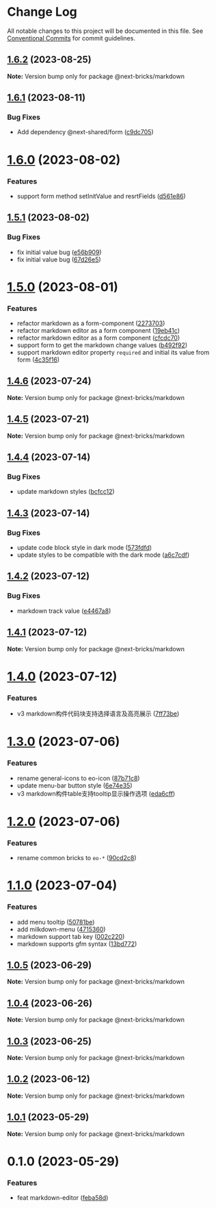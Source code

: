 # Change Log

All notable changes to this project will be documented in this file.
See [Conventional Commits](https://conventionalcommits.org) for commit guidelines.

## [1.6.2](https://github.com/easyops-cn/next-bricks/compare/@next-bricks/markdown@1.6.1...@next-bricks/markdown@1.6.2) (2023-08-25)

**Note:** Version bump only for package @next-bricks/markdown





## [1.6.1](https://github.com/easyops-cn/next-bricks/compare/@next-bricks/markdown@1.6.0...@next-bricks/markdown@1.6.1) (2023-08-11)


### Bug Fixes

* Add dependency @next-shared/form ([c9dc705](https://github.com/easyops-cn/next-bricks/commit/c9dc70572d952f40216ebe9628f7e539984cd013))





# [1.6.0](https://github.com/easyops-cn/next-bricks/compare/@next-bricks/markdown@1.5.1...@next-bricks/markdown@1.6.0) (2023-08-02)


### Features

* support form method setInitValue and resrtFields ([d561e86](https://github.com/easyops-cn/next-bricks/commit/d561e863afd4009bf6c1888a1622f38418bba3ed))





## [1.5.1](https://github.com/easyops-cn/next-bricks/compare/@next-bricks/markdown@1.5.0...@next-bricks/markdown@1.5.1) (2023-08-02)


### Bug Fixes

* fix initial value bug ([e56b909](https://github.com/easyops-cn/next-bricks/commit/e56b9099c51ab165f859529a49f99e5b483e6f7f))
* fix initial value bug ([67d26e5](https://github.com/easyops-cn/next-bricks/commit/67d26e543f1e4eaefc88dd4f5d97bc2dc1d688dc))





# [1.5.0](https://github.com/easyops-cn/next-bricks/compare/@next-bricks/markdown@1.4.6...@next-bricks/markdown@1.5.0) (2023-08-01)


### Features

* refactor markdown as a form-component ([2273703](https://github.com/easyops-cn/next-bricks/commit/22737032e13e86ef337ee838efad7d11256749ac))
* refactor markdown editor as a form component ([19eb41c](https://github.com/easyops-cn/next-bricks/commit/19eb41c8614035ade714e0dd0fac8979a865888e))
* refactor markdown editor as a form component ([cfcdc70](https://github.com/easyops-cn/next-bricks/commit/cfcdc70569792a6729a64142380b437a5bf5d13e))
* support form to get the markdown change values ([b492f92](https://github.com/easyops-cn/next-bricks/commit/b492f9267f8615fa298e2eb253540cf9d1833673))
* support markdown editor property `required` and initial its value from form ([4c35f16](https://github.com/easyops-cn/next-bricks/commit/4c35f164352fd676a2dd4e7e3592c1553fdfaa8b))





## [1.4.6](https://github.com/easyops-cn/next-bricks/compare/@next-bricks/markdown@1.4.5...@next-bricks/markdown@1.4.6) (2023-07-24)

**Note:** Version bump only for package @next-bricks/markdown





## [1.4.5](https://github.com/easyops-cn/next-bricks/compare/@next-bricks/markdown@1.4.4...@next-bricks/markdown@1.4.5) (2023-07-21)

**Note:** Version bump only for package @next-bricks/markdown





## [1.4.4](https://github.com/easyops-cn/next-bricks/compare/@next-bricks/markdown@1.4.3...@next-bricks/markdown@1.4.4) (2023-07-14)


### Bug Fixes

* update markdown styles ([bcfcc12](https://github.com/easyops-cn/next-bricks/commit/bcfcc12b6b495f09ad657a0534b16150248c1100))





## [1.4.3](https://github.com/easyops-cn/next-bricks/compare/@next-bricks/markdown@1.4.2...@next-bricks/markdown@1.4.3) (2023-07-14)


### Bug Fixes

* update code block style in dark mode ([573fdfd](https://github.com/easyops-cn/next-bricks/commit/573fdfd1c5625867fd8a2510b80a6e7c578ed2fc))
* update styles to be compatible with the dark mode ([a6c7cdf](https://github.com/easyops-cn/next-bricks/commit/a6c7cdf225f715ed5a0984b1b57bd200b042a93c))





## [1.4.2](https://github.com/easyops-cn/next-bricks/compare/@next-bricks/markdown@1.4.1...@next-bricks/markdown@1.4.2) (2023-07-12)


### Bug Fixes

* markdown track value ([e4467a8](https://github.com/easyops-cn/next-bricks/commit/e4467a81b0eda6edd82ec47798bb8eca732a25dd))





## [1.4.1](https://github.com/easyops-cn/next-bricks/compare/@next-bricks/markdown@1.4.0...@next-bricks/markdown@1.4.1) (2023-07-12)

**Note:** Version bump only for package @next-bricks/markdown





# [1.4.0](https://github.com/easyops-cn/next-bricks/compare/@next-bricks/markdown@1.3.0...@next-bricks/markdown@1.4.0) (2023-07-12)


### Features

* v3 markdown构件代码块支持选择语言及高亮展示 ([7ff73be](https://github.com/easyops-cn/next-bricks/commit/7ff73be7fae18afae2b00bf41d2b0b66065c1ab3))





# [1.3.0](https://github.com/easyops-cn/next-bricks/compare/@next-bricks/markdown@1.2.0...@next-bricks/markdown@1.3.0) (2023-07-06)


### Features

* rename general-icons to eo-icon ([87b71c8](https://github.com/easyops-cn/next-bricks/commit/87b71c812c058e8763a449a3417032a33616a400))
* update menu-bar button style ([6e74e35](https://github.com/easyops-cn/next-bricks/commit/6e74e354a21e6609af24fc8dbe067601c4d4f814))
* v3 markdown构件table支持tooltip显示操作选项 ([eda6cff](https://github.com/easyops-cn/next-bricks/commit/eda6cffb3bd618ede70dc9c6bc003f92175c4030))





# [1.2.0](https://github.com/easyops-cn/next-bricks/compare/@next-bricks/markdown@1.1.0...@next-bricks/markdown@1.2.0) (2023-07-06)


### Features

* rename common bricks to `eo-*` ([90cd2c8](https://github.com/easyops-cn/next-bricks/commit/90cd2c8af0a8f0165ede1a4ae25119c479b32dc0))





# [1.1.0](https://github.com/easyops-cn/next-bricks/compare/@next-bricks/markdown@1.0.5...@next-bricks/markdown@1.1.0) (2023-07-04)


### Features

* add menu tooltip ([50781be](https://github.com/easyops-cn/next-bricks/commit/50781be04e191af09ba6396c24482f72c1e720d1))
* add milkdown-menu ([4715360](https://github.com/easyops-cn/next-bricks/commit/47153600a657095b89d89eec5fd0bc12ca93a746))
* markdown support tab key ([002c220](https://github.com/easyops-cn/next-bricks/commit/002c220c36a8301b6d3262ec1a5c8253075ad362))
* markdown supports gfm syntax ([13bd772](https://github.com/easyops-cn/next-bricks/commit/13bd7728767dcd500b2791b5a9b65390e07f05b8))





## [1.0.5](https://github.com/easyops-cn/next-bricks/compare/@next-bricks/markdown@1.0.4...@next-bricks/markdown@1.0.5) (2023-06-29)

**Note:** Version bump only for package @next-bricks/markdown





## [1.0.4](https://github.com/easyops-cn/next-bricks/compare/@next-bricks/markdown@1.0.3...@next-bricks/markdown@1.0.4) (2023-06-26)

**Note:** Version bump only for package @next-bricks/markdown





## [1.0.3](https://github.com/easyops-cn/next-bricks/compare/@next-bricks/markdown@1.0.2...@next-bricks/markdown@1.0.3) (2023-06-25)

**Note:** Version bump only for package @next-bricks/markdown





## [1.0.2](https://github.com/easyops-cn/next-bricks/compare/@next-bricks/markdown@1.0.1...@next-bricks/markdown@1.0.2) (2023-06-12)

**Note:** Version bump only for package @next-bricks/markdown





## [1.0.1](https://github.com/easyops-cn/next-bricks/compare/@next-bricks/markdown@0.1.0...@next-bricks/markdown@1.0.1) (2023-05-29)

**Note:** Version bump only for package @next-bricks/markdown





# 0.1.0 (2023-05-29)


### Features

* feat markdown-editor ([feba58d](https://github.com/easyops-cn/next-bricks/commit/feba58d291ab7ab5da2505672e6dcb272d46d916))
